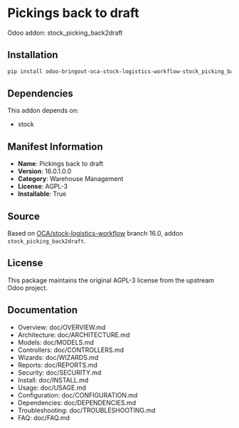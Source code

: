 # Pickings back to draft

Odoo addon: stock_picking_back2draft

## Installation

```bash
pip install odoo-bringout-oca-stock-logistics-workflow-stock_picking_back2draft
```

## Dependencies

This addon depends on:
- stock

## Manifest Information

- **Name**: Pickings back to draft
- **Version**: 16.0.1.0.0
- **Category**: Warehouse Management
- **License**: AGPL-3
- **Installable**: True

## Source

Based on [OCA/stock-logistics-workflow](https://github.com/OCA/stock-logistics-workflow) branch 16.0, addon `stock_picking_back2draft`.

## License

This package maintains the original AGPL-3 license from the upstream Odoo project.

## Documentation

- Overview: doc/OVERVIEW.md
- Architecture: doc/ARCHITECTURE.md
- Models: doc/MODELS.md
- Controllers: doc/CONTROLLERS.md
- Wizards: doc/WIZARDS.md
- Reports: doc/REPORTS.md
- Security: doc/SECURITY.md
- Install: doc/INSTALL.md
- Usage: doc/USAGE.md
- Configuration: doc/CONFIGURATION.md
- Dependencies: doc/DEPENDENCIES.md
- Troubleshooting: doc/TROUBLESHOOTING.md
- FAQ: doc/FAQ.md
